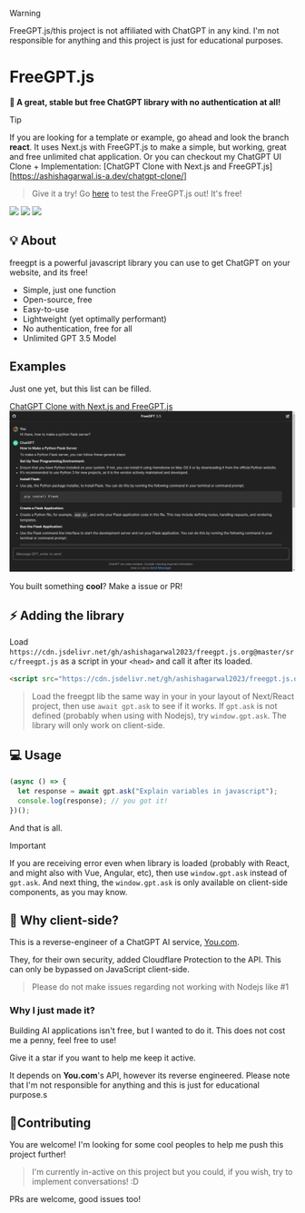 > [!WARNING]
> FreeGPT.js/this project is not affiliated with ChatGPT in any kind. I'm not responsible for anything and this project is just for educational purposes.

 <h1>FreeGPT.js</h1> 
 
 **🤖 A great, stable but free ChatGPT library with no authentication at all!**

> [!TIP]
> If you are looking for a template or example, go ahead and look the branch **react**. It uses Next.js with FreeGPT.js to make a simple, but working, great and free unlimited chat application.
> Or you can checkout my ChatGPT UI Clone + Implementation: [ChatGPT Clone with Next.js and FreeGPT.js][https://ashishagarwal.is-a.dev/chatgpt-clone/]

> Give it a try! Go [here](https://ashishagarwal.is-a.dev/chatgpt-clone) to test the FreeGPT.js out! It's free!

[![](https://img.shields.io/github/stars/ashishagarwal2023/freegptjs?label=Stars&color=af68ff&logo=github&logoColor=white&labelColor=464646&style=for-the-badge)](https://github.com/ashishagarwal2023/freegptjs/stargazers) [![](https://img.shields.io/badge/License-MIT-green.svg?logo=internetarchive&logoColor=white&labelColor=464646&style=for-the-badge)](https://github.com/ashishagarwal2023/freegptjs/blob/main/LICENSE.md) [![](https://img.shields.io/github/commit-activity/m/ashishagarwal2023/freegptjs?label=Commits&logo=github&logoColor=white&labelColor=464646&style=for-the-badge)](https://github.com/ashishagarwal2023/freegptjs/commits/main)

<div id="intro">

## 💡 About

</div>

freegpt is a powerful javascript library you can use to get ChatGPT on your website, and its free!

- Simple, just one function
- Open-source, free
- Easy-to-use
- Lightweight (yet optimally performant)
- No authentication, free for all
- Unlimited GPT 3.5 Model

<div id="importing">

## Examples
Just one yet, but this list can be filled.

[ChatGPT Clone with Next.js and FreeGPT.js](https://ashishagarwal.is-a.dev/chatgpt-clone/)
![ChatGPT Clone with Next.js and FreeGPT.js](freegpt.png)

You built something **cool**? Make a issue or PR!

## ⚡ Adding the library

</div>

Load `https://cdn.jsdelivr.net/gh/ashishagarwal2023/freegpt.js.org@master/src/freegpt.js` as a script in your `<head>` and call it after its loaded.

```html
<script src="https://cdn.jsdelivr.net/gh/ashishagarwal2023/freegpt.js.org@master/src/freegpt.js"></script>
```

> Load the freegpt lib the same way in your <head> in your layout of Next/React project, then use `await gpt.ask` to see if it works. If `gpt.ask` is not defined (probably when using with Nodejs), try `window.gpt.ask`. The library will only work on client-side.

## 💻 Usage

```js
(async () => {
  let response = await gpt.ask("Explain variables in javascript");
  console.log(response); // you got it!
})();
```

And that is all.

> [!IMPORTANT]
> If you are receiving error even when library is loaded (probably with React, and might also with Vue, Angular, etc), then use `window.gpt.ask` instead of `gpt.ask`.
> And next thing, the `window.gpt.ask` is only available on client-side components, as you may know.

## 🤖 Why client-side?

This is a reverse-engineer of a ChatGPT AI service, [You.com](https://you.com).

They, for their own security, added Cloudflare Protection to the API. This can only be bypassed on JavaScript client-side.

> Please do not make issues regarding not working with Nodejs like #1

### Why I just made it?

Building AI applications isn't free, but I wanted to do it. This does not cost me a penny, feel free to use!

Give it a star if you want to help me keep it active.

It depends on **You.com**'s API, however its reverse engineered. Please note that I'm not responsible for anything and this is just for educational purpose.s

## 🤝Contributing

You are welcome! I'm looking for some cool peoples to help me push this project further!

> I'm currently in-active on this project but you could, if you wish, try to implement conversations! :D

PRs are welcome, good issues too!